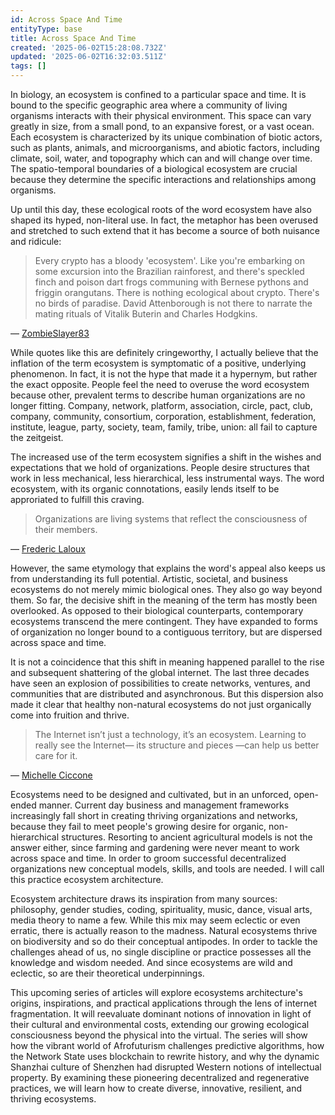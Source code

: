 ```yaml
---
id: Across Space And Time
entityType: base
title: Across Space And Time
created: '2025-06-02T15:28:08.732Z'
updated: '2025-06-02T16:32:03.511Z'
tags: []
---
```

In biology, an ecosystem is confined to a particular space and time. It is bound to the specific geographic area where a community of living organisms interacts with their physical environment. This space can vary greatly in size, from a small pond, to an expansive forest, or a vast ocean. Each ecosystem is characterized by its unique combination of biotic actors, such as plants, animals, and microorganisms, and abiotic factors, including climate, soil, water, and topography which can and will change over time. The spatio-temporal boundaries of a biological ecosystem are crucial because they determine the specific interactions and relationships among organisms.

Up until this day, these ecological roots of the word ecosystem have also shaped its hyped, non-literal use. In fact, the metaphor has been overused and stretched to such extend that it has become a source of both nuisance and ridicule:

> Every crypto has a bloody 'ecosystem'. Like you're embarking on some excursion into the Brazilian rainforest, and there's speckled finch and poison dart frogs communing with Bernese pythons and friggin orangutans. There is nothing ecological about crypto. There's no birds of paradise. David Attenborough is not there to narrate the mating rituals of Vitalik Buterin and Charles Hodgkins. 

— [ZombieSlayer83](https://www.reddit.com/r/CryptoCurrency/comments/pmng04/ecosystem_is_the_most_cringe_word_in_all_of_crypto/)

While quotes like this are definitely cringeworthy, I actually believe that the inflation of the term ecosystem is symptomatic of a positive, underlying phenomenon. In fact, it is not the hype that made it a hypernym, but rather the exact opposite. People feel the need to overuse the word ecosystem because other, prevalent terms to describe human organizations are no longer fitting. Company, network, platform, association, circle, pact, club, company, community, consortium, corporation, establishment, federation, institute, league, party, society, team, family, tribe, union: all fail to capture the zeitgeist.

The increased use of the term ecosystem signifies a shift in the wishes and expectations that we hold of organizations. People desire structures that work in less mechanical, less hierarchical, less instrumental ways. The word ecosystem, with its organic connotations, easily lends itself to be approriated to fulfill this craving.

> Organizations are living systems that reflect the consciousness of their members.

— [Frederic Laloux](https://www.reinventingorganizations.com/)

However, the same etymology that explains the word's appeal also keeps us from understanding its full potential. Artistic, societal, and business ecosystems do not merely mimic biological ones. They also go way beyond them. So far, the decisive shift in the meaning of the term has mostly been overlooked. As opposed to their biological counterparts, contemporary ecosystems transcend the mere contingent. They have expanded to forms of organization no longer bound to a contiguous territory, but are dispersed across space and time.

It is not a coincidence that this shift in meaning happened parallel to the rise and subsequent shattering of the global internet. The last three decades have seen an explosion of possibilities to create networks, ventures, and communities that are distributed and asynchronous. But this dispersion also made it clear that healthy non-natural ecosystems do not just organically come into fruition and thrive. 

> The Internet isn’t just a technology, it’s an ecosystem. Learning to really see the Internet— its structure and pieces —can help us better care for it.

— [Michelle Ciccone](https://commonplace.knowledgefutures.org/pub/4ie859tv/release/2)

Ecosystems need to be designed and cultivated, but in an unforced, open-ended manner. Current day business and management frameworks increasingly fall short in creating thriving organizations and networks, because they fail to meet people's growing desire for organic, non-hierarchical structures. Resorting to ancient agricultural models is not the answer either, since farming and gardening were never meant to work across space and time. In order to groom successful decentralized organizations new conceptual models, skills, and tools are needed. I will call this practice ecosystem architecture.

Ecosystem architecture draws its inspiration from many sources: philosophy, gender studies, coding, spirituality, music, dance, visual arts, media theory to name a few. While this mix may seem eclectic or even erratic, there is actually reason to the madness. Natural ecosystems thrive on biodiversity and so do their conceptual antipodes. In order to tackle the challenges ahead of us, no single discipline or practice possesses all the knowledge and wisdom needed. And since ecosystems are wild and eclectic, so are their theoretical underpinnings. 

This upcoming series of articles will explore ecosystems architecture's origins, inspirations, and practical applications through the lens of internet fragmentation. It will reevaluate dominant notions of innovation in light of their cultural and environmental costs, extending our growing ecological consciousness beyond the physical into the virtual. The series will show how the vibrant world of Afrofuturism challenges predictive algorithms, how the Network State uses blockchain to rewrite history, and why the dynamic Shanzhai culture of Shenzhen had disrupted Western notions of intellectual property. By examining these pioneering decentralized and regenerative practices, we will learn how to create diverse, innovative, resilient, and thriving ecosystems.
